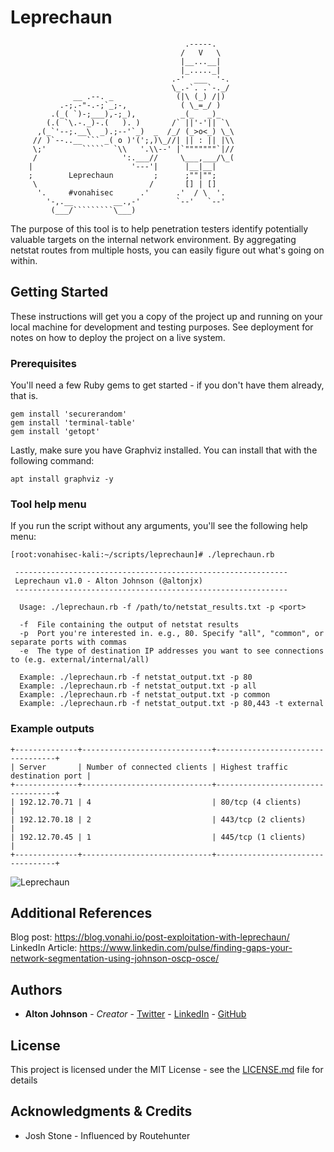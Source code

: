# Leprechaun

```
                                       .-----.  
                                      /   V   \ 
                                      |__...__|
                                      |_....._|
                                    .-'  ___  '-.
                                    \_.-`. .`-._/
              __ .--. _              (|\ (_) /|)
           .-;.-"-.-;`_;-,            ( \_=_/ )
         .(_( `)-;___),-;_),          _(_   _)_
        (.( `\.-._)-.(   ). )       /` ||'-'|| `\
      ,(_`'--;.__\  _).;--'`_)  _  /_/ (_>o<_) \_\
     // )`--..__ ``` _( o )'(';,)\_//| || : || |\\
     \;'        `````  `\\   '.\\--' |`"""""""`|//
     /                   ':.___//     \___,___/\_(
    |                      '---'|      |__|__|
    ;        Leprechaun         ;      ;""|"";
     \                         /       [] | []
      '.     #vonahisec      .'      .'  / \  '.
        '-,.__         __.,-'        `--'   `--'
         (___/`````````\___) 
```
The purpose of this tool is to help penetration testers identify potentially valuable targets on the internal network environment. By aggregating netstat routes from multiple hosts, you can easily figure out what's going on within.

## Getting Started

These instructions will get you a copy of the project up and running on your local machine for development and testing purposes. See deployment for notes on how to deploy the project on a live system.

### Prerequisites

You'll need a few Ruby gems to get started - if you don't have them already, that is.

```
gem install 'securerandom'
gem install 'terminal-table'
gem install 'getopt'
```

Lastly, make sure you have Graphviz installed. You can install that with the following command:

`apt install graphviz -y`

### Tool help menu

If you run the script without any arguments, you'll see the following help menu:

```
[root:vonahisec-kali:~/scripts/leprechaun]# ./leprechaun.rb

 -------------------------------------------------------------
 Leprechaun v1.0 - Alton Johnson (@altonjx)
 -------------------------------------------------------------

  Usage: ./leprechaun.rb -f /path/to/netstat_results.txt -p <port>

  -f  File containing the output of netstat results
  -p  Port you're interested in. e.g., 80. Specify "all", "common", or separate ports with commas
  -e  The type of destination IP addresses you want to see connections to (e.g. external/internal/all)

  Example: ./leprechaun.rb -f netstat_output.txt -p 80
  Example: ./leprechaun.rb -f netstat_output.txt -p all
  Example: ./leprechaun.rb -f netstat_output.txt -p common
  Example: ./leprechaun.rb -f netstat_output.txt -p 80,443 -t external
```

### Example outputs

```
+--------------+-----------------------------+----------------------------------+
| Server       | Number of connected clients | Highest traffic destination port |
+--------------+-----------------------------+----------------------------------+
| 192.12.70.71 | 4                           | 80/tcp (4 clients)               |
| 192.12.70.18 | 2                           | 443/tcp (2 clients)              |
| 192.12.70.45 | 1                           | 445/tcp (1 clients)              |
+--------------+-----------------------------+----------------------------------+
```
![Leprechaun](https://blog.vonahi.io/content/images/2019/05/data_well_known-1.png)


## Additional References

Blog post: https://blog.vonahi.io/post-exploitation-with-leprechaun/
LinkedIn Article: https://www.linkedin.com/pulse/finding-gaps-your-network-segmentation-using-johnson-oscp-osce/

## Authors

* **Alton Johnson** - *Creator* - [Twitter](https://www.twitter.com/altonjx) - [LinkedIn](https://www.linkedin.com/in/altonjx) - [GitHub](https://www.github.com/altjx)

## License

This project is licensed under the MIT License - see the [LICENSE.md](LICENSE.md) file for details

## Acknowledgments & Credits

* Josh Stone - Influenced by Routehunter